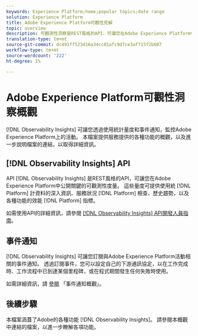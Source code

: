 ```yaml
---
keywords: Experience Platform;home;popular topics;date range
solution: Experience Platform
title: Adobe Experience Platform可觀性見解
topic: overview
description: 可觀測性洞察是REST風格的API，可讓您在Adobe Experience Platform中公開關鍵的可觀測性度量。 這些量度可提供平台使用統計資料、平台服務狀況檢查、歷史趨勢以及各種平台功能效能指標的深入資訊。
translation-type: tm+mt
source-git-commit: dc491ff523416a34cc01afc9d7ce3af715f2b607
workflow-type: tm+mt
source-wordcount: '222'
ht-degree: 1%

---
```



# Adobe Experience Platform可觀性洞察概觀

[!DNL Observability Insights] 可讓您透過使用統計量度和事件通知，監控Adobe Experience Platform上的活動。 本檔案提供服務提供的各種功能的概觀，以及進一步說明檔案的連結，以取得詳細資訊。

## [!DNL Observability Insights] API

API [!DNL Observability Insights] 是REST風格的API，可讓您在Adobe Experience Platform中公開關鍵的可觀測性度量。 這些量度可提供使用統 [!DNL Platform] 計資料的深入資訊、服務狀況 [!DNL Platform] 檢查、歷史趨勢，以及各種功能的效能 [!DNL Platform] 指標。

如需使用API的詳細資訊，請參閱 [[!DNL Observability Insights] API開發人員指南](./api/overview.md)。

## 事件通知

[!DNL Observability Insights] 可讓您訂閱與Adobe Experience Platform活動相關的事件通知。 透過訂閱事件，您可以設定自己的下游通訊協定，以在工作完成時、工作流程中已到達某個里程碑，或在程式期間發生任何失敗時使用。

如需詳細資訊，請 [參閱](./notifications/overview.md) 「事件通知概觀」。

## 後續步驟

本檔案涵蓋了Adobe的各種功能 [!DNL Observability Insights]。 請參閱本概觀中連結的檔案，以進一步瞭解各項功能。